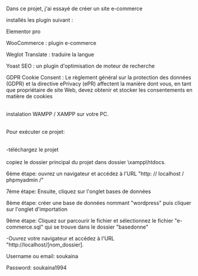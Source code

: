 
Dans ce projet, j'ai essayé de créer un site e-commerce 


 installés les plugin suivant  :

Elementor pro

WooCommerce : plugin e-commerce

Weglot Translate : traduire la langue

 Yoast SEO : un plugin d'optimisation de moteur de recherche

GDPR Cookie Consent :  Le règlement général sur la protection des données (GDPR) et la directive ePrivacy (ePR) affectent la manière dont vous, en tant que propriétaire de site Web, devez obtenir et stocker les consentements en matière de cookies <br><br>

instalation WAMPP / XAMPP sur votre PC. <br><br>

Pour exécuter ce projet:<br><br>

-téléchargez le projet <br><br>
copiez le dossier principal du projet dans dossier \xampp\htdocs. 

6ème étape: ouvrez un navigateur et accédez à l'URL "http: // localhost / phpmyadmin /"

7ème étape: Ensuite, cliquez sur l'onglet bases de données

8ème étape: créer une base de données nommant "wordpress" puis cliquer sur l'onglet d'importation

9ème étape: Cliquez sur parcourir le fichier et sélectionnez le fichier "e-commerce.sql" qui se trouve dans le dossier "basedonne"


-Ouvrez votre navigateur et accédez à l'URL "http://localhost/[nom_dossier].

Username ou email: soukaina  <br> 

Password: soukaina1994


